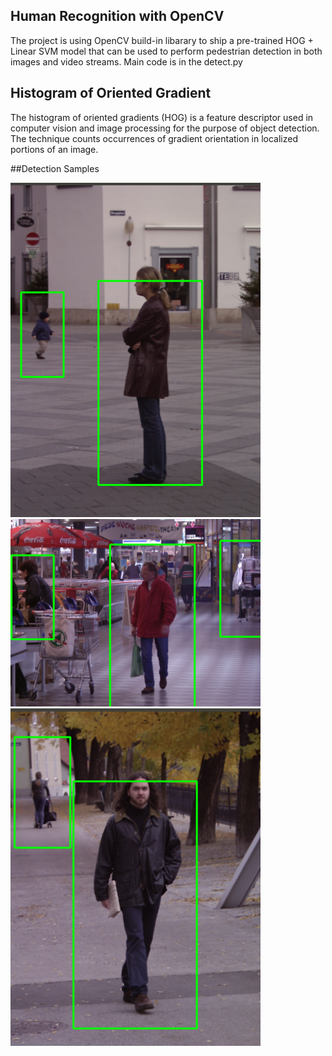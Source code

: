 ## Human Recognition with OpenCV

The project is using OpenCV build-in libarary to ship a pre-trained HOG + Linear SVM model 
that can be used to perform pedestrian detection in both images and video streams. 
Main code is in the detect.py

## Histogram of Oriented Gradient

The histogram of oriented gradients (HOG) is a feature descriptor used in computer vision and image processing for the purpose of object detection. 
The technique counts occurrences of gradient orientation in localized portions of an image. 

##Detection Samples

![example1](https://github.com/MagineZ/Human_Recognition/blob/master/samples/sample_01.png)
![example2](https://github.com/MagineZ/Human_Recognition/blob/master/samples/sample_02.png)
![example3](https://github.com/MagineZ/Human_Recognition/blob/master/samples/sample_03.png)
